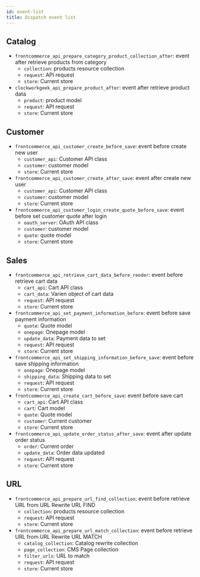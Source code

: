 ```yaml
---
id: event-list
title: Dispatch event list
---
```


## Catalog 
- `frontcommerce_api_prepare_category_product_collection_after`: event after retrieve products from category
    - `collection`: products resource collection
    - `request`: API request
    - `store`: Current store
- `clockworkgeek_api_prepare_product_after`: event after retrieve product data
    - `product`: product model
    - `request`: API request
    - `store`: Current store
    
## Customer 
- `frontcommerce_api_customer_create_before_save`: event before create new user
    - `customer_api`: Customer API class
    - `customer`: customer model
    - `store`: Current store
- `frontcommerce_api_customer_create_after_save`: event after create new user
    - `customer_api`: Customer API class
    - `customer`: customer model
    - `store`: Current store
- `frontcommerce_api_customer_login_create_quote_before_save`: event before set customer quote after login
    - `oauth_server`: OAuth API class
    - `customer`: customer model
    - `quote`: quote model
    - `store`: Current store
    
## Sales
- `frontcommerce_api_retrieve_cart_data_before_render`: event before retrieve cart data
    - `cart_api`: Cart API class
    - `cart_data`: Varien object of cart data
    - `request`: API request
    - `store`: Current store
- `frontcommerce_api_set_payment_information_before`: event before save payment information
    - `quote`: Quote model
    - `onepage`: Onepage model
    - `update_data`: Payment data to set
    - `request`: API request
    - `store`: Current store
- `frontcommerce_api_set_shipping_information_before_save`: event before save shipping information
    - `onepage`: Onepage model
    - `shipping_data`: Shipping data to set
    - `request`: API request
    - `store`: Current store
- `frontcommerce_api_create_cart_before_save`: event before save cart
    - `cart_api`: Cart API class
    - `cart`: Cart model
    - `quote`: Quote model
    - `customer`: Current customer
    - `store`: Current store
- `frontcommerce_api_update_order_status_after_save`: event after update order status
    - `order`: Current order
    - `update_data`: Order data updated
    - `request`: API request
    - `store`: Current store
    
## URL 
- `frontcommerce_api_prepare_url_find_collection`: event before retrieve URL from URL Rewrite URL FIND
    - `collection`: products resource collection
    - `request`: API request
    - `store`: Current store
- `frontcommerce_api_prepare_url_match_collection`: event before retrieve URL from URL Rewrite URL MATCH
    - `catalog_collection`: Catalog rewrite collection
    - `page_collection`: CMS Page collection
    - `filter_urls`: URL to match
    - `request`: API request
    - `store`: Current store
    